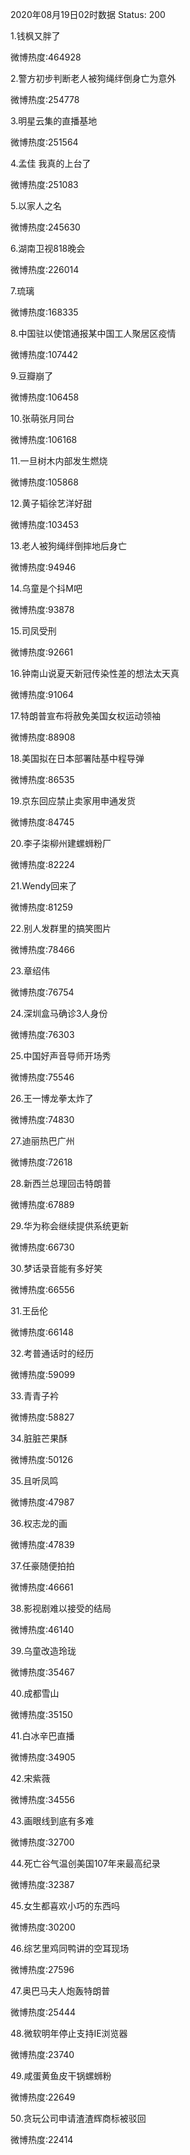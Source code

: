 2020年08月19日02时数据
Status: 200

1.钱枫又胖了

微博热度:464928

2.警方初步判断老人被狗绳绊倒身亡为意外

微博热度:254778

3.明星云集的直播基地

微博热度:251564

4.孟佳 我真的上台了

微博热度:251083

5.以家人之名

微博热度:245630

6.湖南卫视818晚会

微博热度:226014

7.琉璃

微博热度:168335

8.中国驻以使馆通报某中国工人聚居区疫情

微博热度:107442

9.豆瓣崩了

微博热度:106458

10.张萌张月同台

微博热度:106168

11.一旦树木内部发生燃烧

微博热度:105868

12.黄子韬徐艺洋好甜

微博热度:103453

13.老人被狗绳绊倒摔地后身亡

微博热度:94946

14.乌童是个抖M吧

微博热度:93878

15.司凤受刑

微博热度:92661

16.钟南山说夏天新冠传染性差的想法太天真

微博热度:91064

17.特朗普宣布将赦免美国女权运动领袖

微博热度:88908

18.美国拟在日本部署陆基中程导弹

微博热度:86535

19.京东回应禁止卖家用申通发货

微博热度:84745

20.李子柒柳州建螺蛳粉厂

微博热度:82224

21.Wendy回来了

微博热度:81259

22.别人发群里的搞笑图片

微博热度:78466

23.章绍伟

微博热度:76754

24.深圳盒马确诊3人身份

微博热度:76303

25.中国好声音导师开场秀

微博热度:75546

26.王一博龙拳太炸了

微博热度:74830

27.迪丽热巴广州

微博热度:72618

28.新西兰总理回击特朗普

微博热度:67889

29.华为称会继续提供系统更新

微博热度:66730

30.梦话录音能有多好笑

微博热度:66556

31.王岳伦

微博热度:66148

32.考普通话时的经历

微博热度:59099

33.青青子衿

微博热度:58827

34.脏脏芒果酥

微博热度:50126

35.且听凤鸣

微博热度:47987

36.权志龙的画

微博热度:47839

37.任豪随便拍拍

微博热度:46661

38.影视剧难以接受的结局

微博热度:46140

39.乌童改造玲珑

微博热度:35467

40.成都雪山

微博热度:35150

41.白冰辛巴直播

微博热度:34905

42.宋紫薇

微博热度:34556

43.画眼线到底有多难

微博热度:32700

44.死亡谷气温创美国107年来最高纪录

微博热度:32387

45.女生都喜欢小巧的东西吗

微博热度:30200

46.综艺里鸡同鸭讲的空耳现场

微博热度:27596

47.奥巴马夫人炮轰特朗普

微博热度:25444

48.微软明年停止支持IE浏览器

微博热度:23740

49.咸蛋黄鱼皮干锅螺蛳粉

微博热度:22649

50.贪玩公司申请渣渣辉商标被驳回

微博热度:22414

